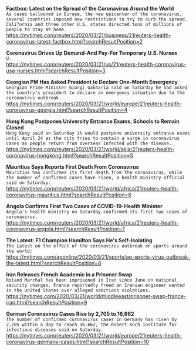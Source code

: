 **Factbox: Latest on the Spread of the Coronavirus Around the World**\
`As cases ballooned in Europe, the new epicenter of the coronavirus, several countries imposed new restrictions to try to curb the spread. California and three other U.S. states directed tens of millions of people to stay at home.`\
https://nytimes.com/reuters/2020/03/21/business/21reuters-health-coronavirus-latest-factbox.html?searchResultPosition=2

**Coronavirus Drives Up Demand-And Pay-For Temporary U.S. Nurses**\
`U.`\
https://nytimes.com/reuters/2020/03/21/us/21reuters-health-coronavirus-usa-nurses.html?searchResultPosition=3

**Georgian PM Has Asked President to Declare One-Month Emergency**\
`Georgian Prime Minister Giorgi Gakharia said on Saturday he had asked the country's president to declare an emergency situation due to the coronavirus outbreak.`\
https://nytimes.com/reuters/2020/03/21/world/europe/21reuters-health-coronavirus-georgia.html?searchResultPosition=4

**Hong Kong Postpones University Entrance Exams, Schools to Remain Closed**\
`Hong Kong said on Saturday it would postpone university entrance exams until April 24 as the city tries to contain a surge in coronavirus cases as people return from overseas infected with the disease. `\
https://nytimes.com/reuters/2020/03/21/world/asia/21reuters-health-coronavirus-hongkong.html?searchResultPosition=5

**Mauritius Says Reports First Death From Coronavirus**\
`Mauritius has confirmed its first death from the coronavirus, while the number of confirmed cases have risen, a health ministry official said on Saturday.`\
https://nytimes.com/reuters/2020/03/21/world/africa/21reuters-health-coronavirus-mauritius.html?searchResultPosition=6

**Angola Confirms First Two Cases of COVID-19-Health Minister**\
`Angola's health ministry on Saturday confirmed its first two cases of coronavirus. `\
https://nytimes.com/reuters/2020/03/21/world/africa/21reuters-health-coronavirus-angola.html?searchResultPosition=7

**The Latest: F1 Champion Hamilton Says He's Self-Isolating**\
`The Latest on the effect of the coronavirus outbreak on sports around the world:`\
https://nytimes.com/aponline/2020/03/21/sports/ap-sports-virus-outbreak-the-latest.html?searchResultPosition=8

**Iran Releases French Academic in a Prisoner Swap**\
`Roland Marchal has been imprisoned in Iran since June on national security charges. France reportedly freed an Iranian engineer wanted in the United States over alleged sanctions violations.`\
https://nytimes.com/2020/03/21/world/middleeast/prisoner-swap-france-iran.html?searchResultPosition=9

**German Coronavirus Cases Rise by 2,705 to 16,662**\
`The number of confirmed coronavirus cases in Germany has risen by 2,705 within a day to reach 16,662, the Robert Koch Institute for infectious diseases said on Saturday.`\
https://nytimes.com/reuters/2020/03/21/world/europe/21reuters-health-coronavirus-germany-cases.html?searchResultPosition=10

